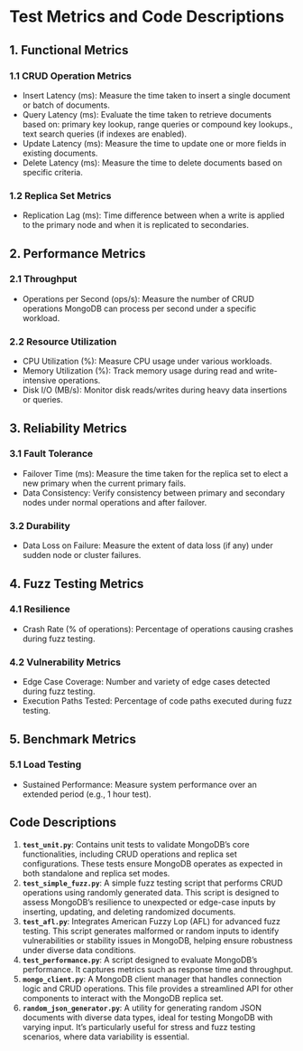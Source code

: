 # Test Metrics and Code Descriptions

## 1. Functional Metrics

### 1.1 CRUD Operation Metrics
* Insert Latency (ms): Measure the time taken to insert a single document or batch of documents.
* Query Latency (ms): Evaluate the time taken to retrieve documents based on: primary key lookup, range queries or compound key lookups., text search queries (if indexes are enabled).
* Update Latency (ms): Measure the time to update one or more fields in existing documents.
* Delete Latency (ms): Measure the time to delete documents based on specific criteria.

### 1.2 Replica Set Metrics
* Replication Lag (ms): Time difference between when a write is applied to the primary node and when it is replicated to secondaries.

## 2. Performance Metrics

### 2.1 Throughput
* Operations per Second (ops/s): Measure the number of CRUD operations MongoDB can process per second under a specific workload.

### 2.2 Resource Utilization
* CPU Utilization (%): Measure CPU usage under various workloads.
* Memory Utilization (%): Track memory usage during read and write-intensive operations.
* Disk I/O (MB/s): Monitor disk reads/writes during heavy data insertions or queries.

## 3. Reliability Metrics

### 3.1 Fault Tolerance
* Failover Time (ms): Measure the time taken for the replica set to elect a new primary when the current primary fails.
* Data Consistency: Verify consistency between primary and secondary nodes under normal operations and after failover.

### 3.2 Durability
* Data Loss on Failure: Measure the extent of data loss (if any) under sudden node or cluster failures.

## 4. Fuzz Testing Metrics

### 4.1 Resilience
* Crash Rate (% of operations): Percentage of operations causing crashes during fuzz testing.

### 4.2 Vulnerability Metrics
* Edge Case Coverage: Number and variety of edge cases detected during fuzz testing.
* Execution Paths Tested: Percentage of code paths executed during fuzz testing.

## 5. Benchmark Metrics

### 5.1 Load Testing
* Sustained Performance: Measure system performance over an extended period (e.g., 1 hour test).


## Code Descriptions

1. **`test_unit.py`**: Contains unit tests to validate MongoDB’s core functionalities, including CRUD operations and replica set configurations. These tests ensure MongoDB operates as expected in both standalone and replica set modes.
2. **`test_simple_fuzz.py`**: A simple fuzz testing script that performs CRUD operations using randomly generated data. This script is designed to assess MongoDB’s resilience to unexpected or edge-case inputs by inserting, updating, and deleting randomized documents.
3. **`test_afl.py`**: Integrates American Fuzzy Lop (AFL) for advanced fuzz testing. This script generates malformed or random inputs to identify vulnerabilities or stability issues in MongoDB, helping ensure robustness under diverse data conditions.
4. **`test_performance.py`**: A script designed to evaluate MongoDB’s performance. It captures metrics such as response time and throughput.
5. **`mongo_client.py`**: A MongoDB client manager that handles connection logic and CRUD operations. This file provides a streamlined API for other components to interact with the MongoDB replica set.
6. **`random_json_generator.py`**: A utility for generating random JSON documents with diverse data types, ideal for testing MongoDB with varying input. It’s particularly useful for stress and fuzz testing scenarios, where data variability is essential.
